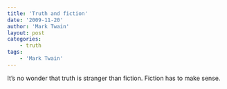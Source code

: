 ```yaml
---
title: 'Truth and fiction'
date: '2009-11-20'
author: 'Mark Twain'
layout: post
categories:
    - truth
tags:
    - 'Mark Twain'
---
```


It’s no wonder that truth is stranger than fiction. Fiction has to make sense.
